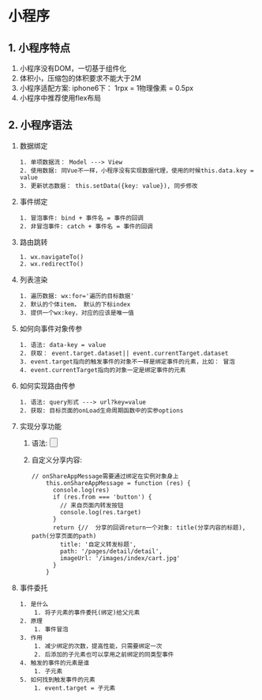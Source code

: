 # 小程序

## 1. 小程序特点

1. 小程序没有DOM，一切基于组件化
2. 体积小，压缩包的体积要求不能大于2M
3. 小程序适配方案: iphone6下： 1rpx = 1物理像素 = 0.5px
4. 小程序中推荐使用flex布局

## 2.  小程序语法

 1. 数据绑定

     	1. 单项数据流： Model ---> View
     	2. 使用数据: 同Vue不一样，小程序没有实现数据代理，使用的时候this.data.key = value
     	3. 更新状态数据： this.setData({key: value}), 同步修改

 2. 事件绑定

     	1. 冒泡事件: bind + 事件名 = 事件的回调
     	2. 非冒泡事件: catch + 事件名 = 事件的回调

 3. 路由跳转

     	1. wx.navigateTo()
     	2. wx.redirectTo()

 4. 列表渲染

     	1. 遍历数据: wx:for='遍历的目标数据'
     	2. 默认的个体item， 默认的下标index
     	3. 提供一个wx:key，对应的应该是唯一值

 5. 如何向事件对象传参

     	1. 语法: data-key = value
     	2. 获取： event.target.dataset|| event.currentTarget.dataset
     	3. event.target指向的触发事件的对象不一样是绑定事件的元素，比如： 冒泡
     	4. event.currentTarget指向的对象一定是绑定事件的元素

 6. 如何实现路由传参

     	1. 语法: query形式 ---> url?key=value
     	2. 获取: 目标页面的onLoad生命周期函数中的实参options

 7. 实现分享功能

     1. 语法: <button  open-type=share>

     2. 自定义分享内容: 

        ```
        // onShareAppMessage需要通过绑定在实例对象身上 
            this.onShareAppMessage = function (res) {
              console.log(res)
              if (res.from === 'button') {
                // 来自页面内转发按钮
                console.log(res.target)
              }
              return {//  分享的回调return一个对象: title(分享内容的标题), path(分享页面的path)
                title: '自定义转发标题',
                path: '/pages/detail/detail',
                imageUrl: '/images/index/cart.jpg'
              }
            }
        ```

        

 8. 事件委托

     	1. 是什么
          	1. 将子元素的事件委托(绑定)给父元素
     	2. 原理
          	1. 事件冒泡
     	3. 作用
          	1. 减少绑定的次数，提高性能，只需要绑定一次
          	2. 后添加的子元素也可以享用之前绑定的同类型事件
     	4. 触发的事件的元素是谁
          	1. 子元素
     	5. 如何找到触发事件的元素
          	1. event.target = 子元素